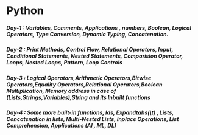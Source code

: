 # Python
##### Day-1 : Variables, Comments, Applications , numbers, Boolean, Logical Operators, Type Conversion, Dynamic Typing, Concatenation.
##### Day-2 : Print Methods, Control Flow, Relational Operators, Input, Conditional Statements, Nested Statements, Comparision Operator, Loops, Nested Loops, Pattern, Loop Controls 
##### Day-3 : Logical  Operators,Arithmetic  Operators,Bitwise  Operators,Equality  Operators,Relational Operators,Boolean Multiplication, Memory address in case of (Lists,Strings,Variables),String and its Inbuilt functions
##### Day-4 : Some more built-in functions, Ids, Expandtabs(\t) , Lists, Concatenation in lists, Multi-Nested Lists, Inplace Operations, List Comprehension, Applications (AI , ML, DL)
